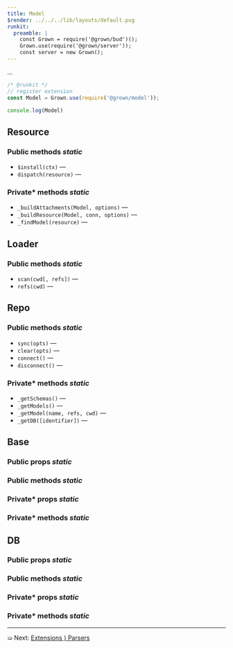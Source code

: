 ```yaml
---
title: Model
$render: ../../../lib/layouts/default.pug
runkit:
  preamble: |
    const Grown = require('@grown/bud')();
    Grown.use(require('@grown/server'));
    const server = new Grown();
---
```


...


```js
/* @runkit */
// register extension
const Model = Grown.use(require('@grown/model'));

console.log(Model)
```

## Resource

### Public methods <var>static</var>

- `$install(ctx)` &mdash;
- `dispatch(resource)` &mdash;

### Private* methods <var>static</var>

- `_buildAttachments(Model, options)` &mdash;
- `_buildResource(Model, conn, options)` &mdash;
- `_findModel(resource)` &mdash;

## Loader

### Public methods <var>static</var>

- `scan(cwd[, refs])` &mdash;
- `refs(cwd)` &mdash;

## Repo

### Public methods <var>static</var>

- `sync(opts)` &mdash;
- `clear(opts)` &mdash;
- `connect()` &mdash;
- `disconnect()` &mdash;

### Private* methods <var>static</var>

- `_getSchemas()` &mdash;
- `_getModels()` &mdash;
- `_getModel(name, refs, cwd)` &mdash;
- `_getDB([identifier])` &mdash;

## Base

### Public props <var>static</var>
### Public methods <var>static</var>

### Private* props <var>static</var>
### Private* methods <var>static</var>

## DB

### Public props <var>static</var>
### Public methods <var>static</var>

### Private* props <var>static</var>
### Private* methods <var>static</var>

---

➯ Next: [Extensions &rangle; Parsers](./docs/extensions/parsers)
